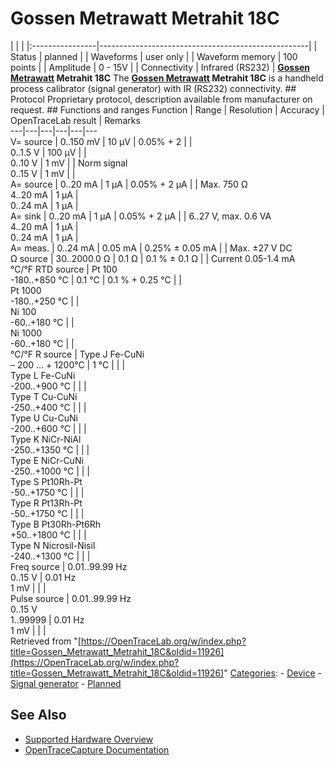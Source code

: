 # Gossen Metrawatt Metrahit 18C

| | | |:----------------|----------------------------------------------------| | Status | planned | | Waveforms | user only | | Waveform memory | 100 points | | Amplitude | 0 - 15V | | Connectivity | Infrared (RS232) | **[Gossen Metrawatt](Gossen_Metrawatt.html "Gossen Metrawatt") Metrahit 18C** The **[Gossen Metrawatt](Gossen_Metrawatt.html "Gossen Metrawatt") Metrahit 18C** is a handheld process calibrator (signal generator) with IR (RS232) connectivity. ## Protocol Proprietary protocol, description available from manufacturer on request. ## Functions and ranges Function | Range | Resolution | Accuracy | OpenTraceLab result | Remarks  
---|---|---|---|---|---  
V= source | 0..150 mV | 10 µV | 0.05% + 2 |  |   
0..1.5 V | 100 μV |  |   
0..10 V | 1 mV |  | Norm signal  
0..15 V | 1 mV |  |   
A= source |  0..20 mA | 1 µA | 0.05% + 2 µA |  | Max. 750 Ω  
4..20 mA | 1 µA |   
0..24 mA | 1 µA |   
A= sink |  0..20 mA | 1 µA | 0.05% + 2 µA |  | 6..27 V, max. 0.6 VA  
4..20 mA | 1 µA |   
0..24 mA | 1 µA |   
A= meas. | 0..24 mA | 0.05 mA | 0.25% ± 0.05 mA |  | Max. ±27 V DC   
Ω source | 30..2000.0 Ω | 0.1 Ω | 0.1 % ± 0.1 Ω |  | Current 0.05-1.4 mA   
°C/°F RTD source | Pt 100  
-180..+850 °C | 0.1 °C | 0.1 % + 0.25 °C |  |   
Pt 1000  
-180..+250 °C |  |   
Ni 100  
-60..+180 °C |  |   
Ni 1000  
-60..+180 °C |  |   
°C/°F R source | Type J Fe-CuNi  
– 200 ... + 1200°C | 1 °C |  |  |   
Type L Fe-CuNi  
-200..+900 °C |  |  |   
Type T Cu-CuNi  
-250..+400 °C |  |  |   
Type U Cu-CuNi  
-200..+600 °C |  |  |   
Type K NiCr-NiAl  
-250..+1350 °C |  |  |   
Type E NiCr-CuNi  
-250..+1000 °C |  |  |   
Type S Pt10Rh-Pt  
-50..+1750 °C |  |  |   
Type R Pt13Rh-Pt  
-50..+1750 °C |  |  |   
Type B Pt30Rh-Pt6Rh  
+50..+1800 °C |  |  |   
Type N Nicrosil-Nisil  
-240..+1300 °C |  |  |   
Freq source | 0.01..99.99 Hz  
0..15 V | 0.01 Hz  
1 mV |  |  |   
Pulse source | 0.01..99.99 Hz  
0..15 V  
1..99999 | 0.01 Hz  
1 mV |  |  |   
Retrieved from "[https://OpenTraceLab.org/w/index.php?title=Gossen_Metrawatt_Metrahit_18C&oldid=11926](https://OpenTraceLab.org/w/index.php?title=Gossen_Metrawatt_Metrahit_18C&oldid=11926)" 
[Categories](specialcategories-specialcategories.md): \- [Device](./Category:Device.html "Category:Device") \- [Signal generator](./Category:Signal_generator.html "Category:Signal generator") \- [Planned](./Category:Planned.html "Category:Planned")

## See Also
- [Supported Hardware Overview](../supported-hardware.md)
- [OpenTraceCapture Documentation](../../opentracecapture/overview.md)
